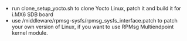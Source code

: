 - run clone_setup_yocto.sh to clone Yocto Linux, patch it and build it for i.MX6 SDB board
- use /middleware/rpmsg-sysfs/rpmsg_sysfs_interface.patch to patch your own version of Linux, if you want to use RPMsg Multiendpoint kernel module.
